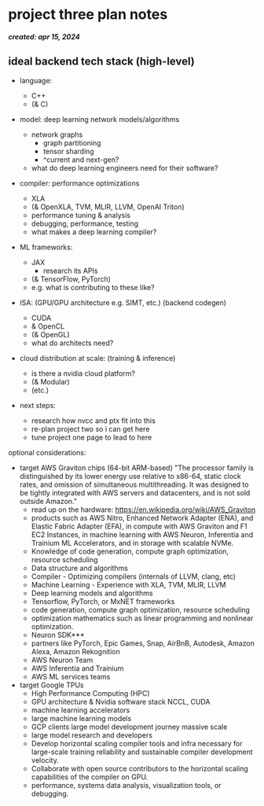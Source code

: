 # project three plan notes
##### created: apr 15, 2024

## ideal backend tech stack (high-level)

- language:
  - C++
  - (& C) 
- model: deep learning network models/algorithms
  - network graphs
    - graph partitioning
    - tensor sharding
    - ^current and next-gen?
  - what do deep learning engineers need for their software? 
- compiler: performance optimizations
  - XLA
  - (& OpenXLA, TVM, MLIR, LLVM, OpenAI Triton)
  - performance tuning & analysis
  - debugging, performance, testing
  - what makes a deep learning compiler?
- ML frameworks:
  - JAX
    - research its APIs 
  - (& TensorFlow, PyTorch)
  - e.g. what is contributing to these like?
- ISA: (GPU/GPU architecture e.g. SIMT, etc.) (backend codegen)
  - CUDA
  - & OpenCL
  - (& OpenGL)
  - what do architects need?
- cloud distribution at scale: (training & inference)
  - is there a nvidia cloud platform?
  - (& Modular)
  - (etc.)  

- next steps:
  - research how nvcc and ptx fit into this
  - re-plan project two so i can get here
  - tune project one page to lead to here

optional considerations:
- target AWS Graviton chips (64-bit ARM-based) "The processor family is distinguished by its lower energy use relative to x86-64, static clock rates, and omission of simultaneous multithreading. It was designed to be tightly integrated with AWS servers and datacenters, and is not sold outside Amazon."
  - read up on the hardware: https://en.wikipedia.org/wiki/AWS_Graviton
  - products such as AWS Nitro, Enhanced Network Adapter (ENA), and Elastic Fabric Adapter (EFA), in compute with AWS Graviton and F1 EC2 Instances, in machine learning with AWS Neuron, Inferentia and Trainium ML Accelerators, and in storage with scalable NVMe.
  - Knowledge of code generation, compute graph optimization, resource scheduling
  - Data structure and algorithms
  - Compiler - Optimizing compilers (internals of LLVM, clang, etc)
  - Machine Learning - Experience with XLA, TVM, MLIR, LLVM
  - Deep learning models and algorithms
  - Tensorflow, PyTorch, or MxNET frameworks 
  - code generation, compute graph optimization, resource scheduling
  - optimization mathematics such as linear programming and nonlinear optimization.
  - Neuron SDK***
  - partners like PyTorch, Epic Games, Snap, AirBnB, Autodesk, Amazon Alexa, Amazon Rekognition
  - AWS Neuron Team
  - AWS Inferentia and Trainium
  - AWS ML services teams
- target Google TPUs
  - High Performance Computing (HPC)
  - GPU architecture & Nvidia software stack NCCL, CUDA
  - machine learning accelerators
  - large machine learning models
  - GCP clients large model development journey massive scale
  - large model research and developers
  - Develop horizontal scaling compiler tools and infra necessary for large-scale training reliability and sustainable compiler development velocity.
  - Collaborate with open source contributors to the horizontal scaling capabilities of the compiler on GPU.
  - performance, systems data analysis, visualization tools, or debugging. 
































